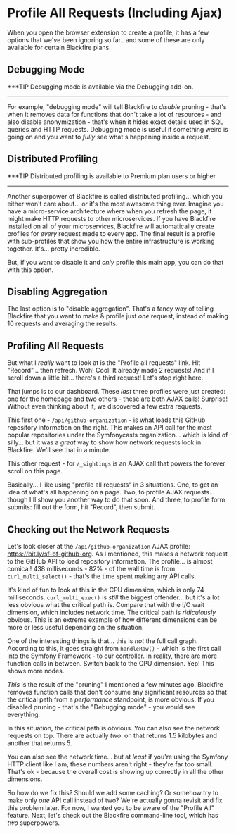 # Profile All Requests (Including Ajax)

When you open the browser extension to create a profile, it has a few options that
we've been ignoring so far.. and some of these are only available for certain
Blackfire plans.

## Debugging Mode

***TIP
Debugging mode is available via the Debugging add-on.
***

For example, "debugging mode" will tell Blackfire to *disable* pruning - that's
when it removes data for functions that don't take a lot of resources -  and also
disable anonymization - that's when it hides exact details used in SQL queries
and HTTP requests. Debugging mode is useful if something weird is going on and
you want to *fully* see what's happening inside a request.

## Distributed Profiling

***TIP
Distributed profiling is available to Premium plan users or higher.
***

Another superpower of Blackfire is called distributed profiling... which you either
won't care about... or it's the most awesome thing ever. Imagine you have a
micro-service architecture where when you refresh the page, it might make HTTP
requests to other microservices. If you have Blackfire installed on all of your
microservices, Blackfire will automatically create profiles for *every* request
made to every app. The final result is a profile with sub-profiles that show you
how the entire infrastructure is working together. It's... pretty incredible.

But, if you want to disable it and *only* profile this main app, you can do that
with this option.

## Disabling Aggregation

The last option is to "disable aggregation". That's a fancy way of telling Blackfire
that you want to make & profile just *one* request, instead of making 10 requests
and averaging the results.

## Profiling All Requests

But what I *really* want to look at is the "Profile all requests" link. Hit
"Record"... then refresh. Woh! Cool! It already made 2 requests! And if I scroll
down a little bit... there's a third request! Let's stop right here.

That jumps is to our dashboard. These *last* three profiles were just created:
one for the homepage and two others - these are both AJAX calls! Surprise! Without
even thinking about it, we discovered a few extra requests.

This first one - `/api/github-organization` - is what loads this GitHub repository
information on the right. This makes an API call for the most popular repositories
under the Symfonycasts organization... which is kind of silly... but it was a *great*
way to show how network requests look in Blackfire. We'll see that in a minute.

This other request - for `/_sightings` is an AJAX call that powers the forever
scroll on this page.

Basically... I like using "profile all requests" in 3 situations. One, to get
an idea of what's all happening on a page. Two, to profile AJAX requests... though
I'll show you another way to do that soon. And three, to profile form submits: fill
out the form, hit "Record", then submit.

## Checking out the Network Requests

Let's look closer at the `/api/github-organization` AJAX profile:
https://bit.ly/sf-bf-github-org. As I mentioned, this makes a network request
to the GitHub API to load repository information. The profile... is almost comical!
438 milliseconds - 82% - of the wall time is from `curl_multi_select()` - that's
the time spent making any API calls.

It's kind of fun to look at this in the CPU dimension, which is only 74
milliseconds. `curl_multi_exec()` is *still* the biggest offender... but it's
a lot less obvious what the critical path is. Compare that with the I/O wait
dimension, which includes network time. The critical path is *ridiculously*
obvious. This is an extreme example of how different dimensions can be more or
less useful depending on the situation.

One of the interesting things is that... this is *not* the full call graph.
According to this, it goes straight from `handleRaw()` - which is the first
call into the Symfony Framework - to our controller. In reality, there are more
function calls in between. Switch back to the CPU dimension. Yep! This shows
more nodes.

*This* is the result of the "pruning" I mentioned a few minutes ago. Blackfire
removes function calls that don't consume any significant resources so that
the critical path from a *performance* standpoint, is more obvious. If you
disabled pruning - that's the "Debugging mode" - you would see everything.

In this situation, the critical path is obvious. You can also see the network
requests on top. There are actually *two*: on that returns 1.5 kilobytes and
another that returns 5.

You can also see the network time... but at *least* if you're using the Symfony
HTTP client like I am, these numbers aren't right - they're far too small.
That's ok - because the overall cost is showing up correctly in all the other
dimensions.

So how do we fix this? Should we add some caching? Or somehow try to make only
*one* API call instead of two?  We're actually gonna revisit and fix this problem
later. For now, I wanted you to be aware of the "Profile All" feature. Next,
let's check out the Blackfire command-line tool, which has *two* superpowers.
